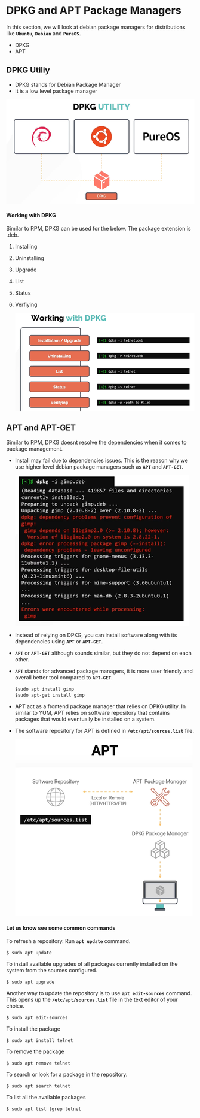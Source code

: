 # DPKG and APT Package Managers

In this section, we will look at debian package managers for distributions like **`Ubuntu`**, **`Debian`** and **`PureOS`**.
- DPKG
- APT

## DPKG Utiliy

- DPKG stands for Debian Package Manager
- It is a low level package manager

![dpkg](../../images/dpkg.PNG)

#### Working with DPKG

Similar to RPM, DPKG can be used for the below. The package extension is .deb.
1. Installing
1. Uninstalling
1. Upgrade
1. List
1. Status
1. Verfiying

   ![dpkg-modes](../../images/dpkg-modes.PNG)
   
## APT and APT-GET

Similar to RPM, DPKG doesnt resolve the dependencies when it comes to package management.
- Install may fail due to dependencies issues. This is the reason why we use higher level debian package managers such as **`APT`** and **`APT-GET`**.
  
  ![dpkg-fail](../../images/dpkg-fail.PNG)
  
- Instead of relying on DPKG, you can install software along with its dependencies using **`APT`** or **`APT-GET`**.
- **`APT`** or **`APT-GET`** although sounds similar, but they do not depend on each other.
- **`APT`** stands for advanced package managers, it is more user friendly and overall better tool compared to **`APT-GET`**.
  ```
  $sudo apt install gimp
  $sudo apt-get install gimp
  ```

- APT act as a frontend package manager that relies on DPKG utility. In similar to YUM, APT relies on software repository that contains packages that would eventually be installed on a system.
- The software repository for APT is defined in **`/etc/apt/sources.list`**  file.

  ![apt](../../images/apt.PNG)
  
#### Let us know see some common commands

To refresh a repository. Run **`apt update`** command.
```
$ sudo apt update
```

To install available upgrades of all packages currently installed on the system from the sources configured.
```
$ sudo apt upgrade
```

Another way to update the repository is to use **`apt edit-sources`** command. This opens up the **`/etc/apt/sources.list`** file in the text editor of your choice.
```
$ sudo apt edit-sources
```

To install the package
```
$ sudo apt install telnet
```

To remove the package
```
$ sudo apt remove telnet
```

To search or look for a package in the repository.
```
$ sudo apt search telnet 
```

To list all the available packages 
```
$ sudo apt list |grep telnet
```



